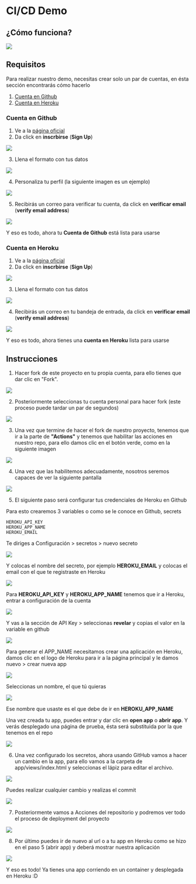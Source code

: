 # CI/CD Demo

## ¿Cómo funciona?

![](./images/001.png)

## Requisitos

Para realizar nuestro demo, necesitas crear solo un par de cuentas, en ésta sección encontrarás cómo hacerlo

1. [Cuenta en Github](#Cuenta-en-Github)
2. [Cuenta en Heroku](#Cuenta-en-Heroku)

### Cuenta en Github

1. Ve a la [página oficial](https://github.com/)
2. Da click en **inscrbirse** (**Sign Up**)

![](./images/gh_001.png)

3. Llena el formato con tus datos

![](./images/gh_002.png)

4. Personaliza tu perfil (la siguiente imagen es un ejemplo)

![](./images/gh_003.png)

5. Recibirás un correo para verificar tu cuenta, da click en **verificar email** (**verify email address**)

![](./images/gh_004.png)

Y eso es todo, ahora tu **Cuenta de Github** está lista para usarse

### Cuenta en Heroku

1. Ve a la [página oficial](https://id.heroku.com/login)
2. Da click en **inscrbirse** (**Sign Up**)

![](./images/h_001.png)

3. Llena el formato con tus datos

![](./images/h_002.png)

4.  Recibirás un correo en tu bandeja de entrada, da click en **verificar email** (**verify email address**)

![](./images/h_003.png)

Y eso es todo, ahora tienes una **cuenta en Heroku** lista para usarse

## Instrucciones

1. Hacer fork de este proyecto en tu propia cuenta, para ello tienes que dar clic en "Fork".

![](./images/h_001.png)

2. Posteriormente seleccionas tu cuenta personal para hacer fork (este proceso puede tardar un par de segundos)

![](./images/i_002.png)

3. Una vez que termine de hacer el fork de nuestro proyecto, tenemos que ir a la parte de **"Actions"** y tenemos que habilitar las acciones en nuestro repo, para ello damos clic en el botón verde, como en la siguiente imagen

![](./images/i_003.png)

4. Una vez que las habilitemos adecuadamente, nosotros seremos capaces de ver la siguiente pantalla

![](./images/i_004.png)

5. El siguiente paso será configurar tus credenciales de Heroku en Github

Para esto crearemos 3 variables o como se le conoce en Github, secrets

```
HEROKU_API_KEY
HEROKU_APP_NAME
HEROKU_EMAIL
```

Te diriges a Configuración > secretos > nuevo secreto

![](./images/i_005.png)

Y colocas el nombre del secreto, por ejemplo **HEROKU_EMAIL** y colocas el email con el que te registraste en Heroku

![](./images/i_006.png)

Para **HEROKU_API_KEY** y **HEROKU_APP_NAME** tenemos que ir a Heroku, entrar a configuración de la cuenta

![](./images/i_007.png)

Y vas a la sección de API Key > seleccionas **revelar** y copias el valor en la variable en github

![](./images/i_008.png)

Para generar el APP_NAME necesitamos crear una aplicación en Heroku, damos clic en el logo de Heroku para ir a la página principal y le damos nuevo > crear nueva app

![](./images/i_009.png)

Seleccionas un nombre, el que tú quieras

![](./images/i_010.png)

Ese nombre que usaste es el que debe de ir en **HEROKU_APP_NAME**

Una vez creada tu app, puedes entrar y dar clic en **open app** o **abrir app**. Y verás desplegado una página de prueba, ésta será substituida por la que tenemos en el repo

![](./images/i_011.png)

6. Una vez configurado los secretos, ahora usando GitHub vamos a hacer un cambio en la app, para ello vamos a la carpeta de app/views/index.html y seleccionas el lápiz para editar el archivo.

![](./images/i_012.png)

Puedes realizar cualquier cambio y realizas el commit

![](./images/i_013.png)

7. Posteriormente vamos a Acciones del repositorio y podremos ver todo el proceso de deployment del proyecto

![](./images/i_014.png)

8. Por último puedes ir de nuevo al url o a tu app en Heroku como se hizo en el paso 5 (abrir app) y deberá mostrar nuestra aplicación

![](./images/i_015.png)

Y eso es todo! Ya tienes una app corriendo en un container y desplegada en Heroku :D
